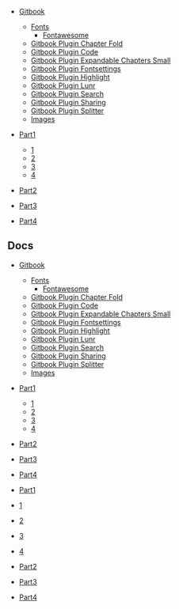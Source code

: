 - [Gitbook]()
    - [Fonts]()
        - [Fontawesome]()
    - [Gitbook Plugin Chapter Fold]()
    - [Gitbook Plugin Code]()
    - [Gitbook Plugin Expandable Chapters Small]()
    - [Gitbook Plugin Fontsettings]()
    - [Gitbook Plugin Highlight]()
    - [Gitbook Plugin Lunr]()
    - [Gitbook Plugin Search]()
    - [Gitbook Plugin Sharing]()
    - [Gitbook Plugin Splitter]()
    - [Images]()
- [Part1](_book/part1/README.md)

    - [1](_book/part1/1.md)
    - [2](_book/part1/2.md)
    - [3](_book/part1/3.md)
    - [4](_book/part1/4.md)
- [Part2](_book/part2/README.md)

- [Part3](_book/part3/README.md)

- [Part4](_book/part4/README.md)


## Docs

- [Gitbook]()
    - [Fonts]()
        - [Fontawesome]()
    - [Gitbook Plugin Chapter Fold]()
    - [Gitbook Plugin Code]()
    - [Gitbook Plugin Expandable Chapters Small]()
    - [Gitbook Plugin Fontsettings]()
    - [Gitbook Plugin Highlight]()
    - [Gitbook Plugin Lunr]()
    - [Gitbook Plugin Search]()
    - [Gitbook Plugin Sharing]()
    - [Gitbook Plugin Splitter]()
    - [Images]()
- [Part1](docs/part1/README.md)
    - [1](docs/part1/1.md)
    - [2](docs/part1/2.md)
    - [3](docs/part1/3.md)
    - [4](docs/part1/4.md)
- [Part2](docs/part2/README.md)

- [Part3](docs/part3/README.md)

- [Part4](docs/part4/README.md)
- [Part1](part1/README.md)



- [1](part1/1.md)
- [2](part1/2.md)
- [3](part1/3.md)
- [4](part1/4.md)
- [Part2](part2/README.md)

- [Part3](part3/README.md)

- [Part4](part4/README.md)